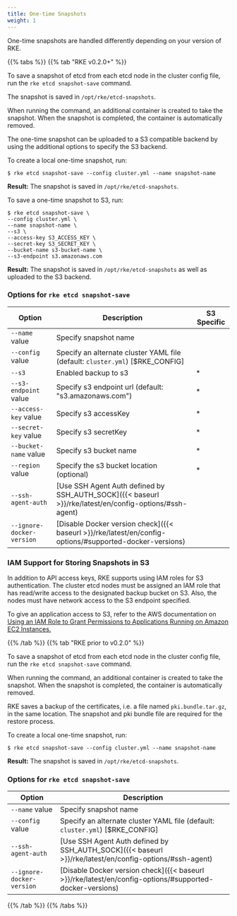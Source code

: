 ```yaml
---
title: One-time Snapshots
weight: 1
---
```


One-time snapshots are handled differently depending on your version of RKE.

{{% tabs %}}
{{% tab "RKE v0.2.0+" %}}

To save a snapshot of etcd from each etcd node in the cluster config file, run the `rke etcd snapshot-save` command.

The snapshot is saved in `/opt/rke/etcd-snapshots`. 

When running the command, an additional container is created to take the snapshot. When the snapshot is completed, the container is automatically removed.

The one-time snapshot can be uploaded to a S3 compatible backend by using the additional options to specify the S3 backend.

To create a local one-time snapshot, run:

```
$ rke etcd snapshot-save --config cluster.yml --name snapshot-name   
```

**Result:** The snapshot is saved in `/opt/rke/etcd-snapshots`.

To save a one-time snapshot to S3, run:

```
$ rke etcd snapshot-save \
--config cluster.yml \
--name snapshot-name \
--s3 \
--access-key S3_ACCESS_KEY \
--secret-key S3_SECRET_KEY \
--bucket-name s3-bucket-name \
--s3-endpoint s3.amazonaws.com
```

**Result:** The snapshot is saved in `/opt/rke/etcd-snapshots` as well as uploaded to the S3 backend.

### Options for `rke etcd snapshot-save`

| Option | Description | S3 Specific |
| --- | --- | --- |
|   `--name` value         |    Specify snapshot name |  |
|   `--config` value       |    Specify an alternate cluster YAML file (default: `cluster.yml`) [$RKE_CONFIG] |  |
|   `--s3`                 |    Enabled backup to s3 |   * |
|   `--s3-endpoint` value  |    Specify s3 endpoint url (default: "s3.amazonaws.com") |   * |
|   `--access-key` value   |    Specify s3 accessKey |   * |
|   `--secret-key` value   |    Specify s3 secretKey |  * |
|   `--bucket-name` value  |    Specify s3 bucket name |   * |
|   `--region` value       |    Specify the s3 bucket location (optional) |   * |
| `--ssh-agent-auth`      |   [Use SSH Agent Auth defined by SSH_AUTH_SOCK]({{< baseurl >}}/rke/latest/en/config-options/#ssh-agent) | |
| `--ignore-docker-version`  | [Disable Docker version check]({{< baseurl >}}/rke/latest/en/config-options/#supported-docker-versions) |

### IAM Support for Storing Snapshots in S3

In addition to API access keys, RKE supports using IAM roles for S3 authentication. The cluster etcd nodes must be assigned an IAM role that has read/write access to the designated backup bucket on S3. Also, the nodes must have network access to the S3 endpoint specified. 

 To give an application access to S3, refer to the AWS documentation on [Using an IAM Role to Grant Permissions to Applications Running on Amazon EC2 Instances.](https://docs.aws.amazon.com/IAM/latest/UserGuide/id_roles_use_switch-role-ec2.html)



{{% /tab %}}
{{% tab "RKE prior to v0.2.0" %}}

To save a snapshot of etcd from each etcd node in the cluster config file, run the `rke etcd snapshot-save` command.

When running the command, an additional container is created to take the snapshot. When the snapshot is completed, the container is automatically removed.

RKE saves a backup of the certificates, i.e. a file named `pki.bundle.tar.gz`, in the same location. The snapshot and pki bundle file are required for the restore process.

To create a local one-time snapshot, run:

```
$ rke etcd snapshot-save --config cluster.yml --name snapshot-name   
```

**Result:** The snapshot is saved in `/opt/rke/etcd-snapshots`.

### Options for `rke etcd snapshot-save`

| Option | Description |
| --- | --- |
|   `--name` value         |    Specify snapshot name | 
|   `--config` value       |    Specify an alternate cluster YAML file (default: `cluster.yml`) [$RKE_CONFIG] |
| `--ssh-agent-auth`      |   [Use SSH Agent Auth defined by SSH_AUTH_SOCK]({{< baseurl >}}/rke/latest/en/config-options/#ssh-agent) |
| `--ignore-docker-version`  | [Disable Docker version check]({{< baseurl >}}/rke/latest/en/config-options/#supported-docker-versions) |

{{% /tab %}}
{{% /tabs %}}